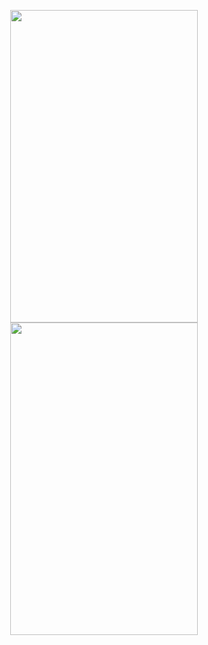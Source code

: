 <p align="center">
  
  <img width="300" height="500" src="https://user-images.githubusercontent.com/36104238/117845736-7ea5f080-b289-11eb-9b9f-a16691178d54.gif">
  
  <img width="300" height="500" src="https://user-images.githubusercontent.com/36104238/117845790-882f5880-b289-11eb-9859-b2909832efdd.gif">
  
</p>
